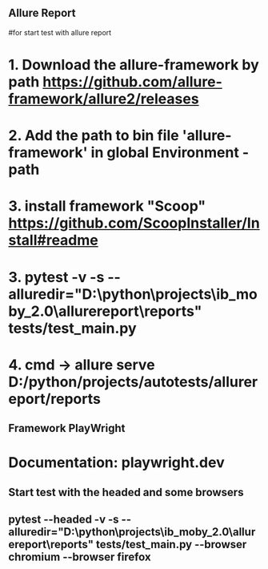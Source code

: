 ## Allure Report
#for start test with allure report
# 1. Download the allure-framework by path https://github.com/allure-framework/allure2/releases
# 2. Add the path to bin file 'allure-framework' in global Environment - path
# 3. install framework "Scoop" https://github.com/ScoopInstaller/Install#readme
# 3. pytest -v -s --alluredir="D:\python\projects\ib_moby_2.0\allurereport\reports" tests/test_main.py
# 4. cmd -> allure serve D:/python/projects/autotests/allurereport/reports

## Framework PlayWright
# Documentation: playwright.dev

## Start test with the headed and some browsers
## pytest --headed -v -s --alluredir="D:\python\projects\ib_moby_2.0\allurereport\reports" tests/test_main.py --browser chromium --browser firefox

